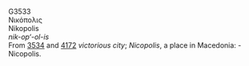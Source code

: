 G3533  
Νικόπολις  
Nikopolis  
*nik-op‘-ol-is*  
From [3534](g3534) and [4172](g4172) *victorious* *city*; *Nicopolis*, a
place in Macedonia: - Nicopolis.  

